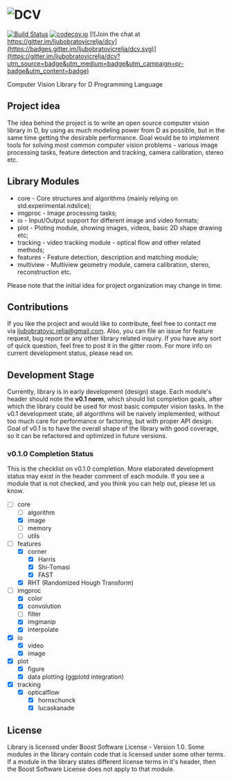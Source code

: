 # ![DCV](http://ljubobratovicrelja.github.io/dcv/images/dcv_logo.png)

[![Build Status](https://travis-ci.org/ljubobratovicrelja/dcv.svg?branch=master)](https://travis-ci.org/ljubobratovicrelja/dcv) [![codecov.io](https://codecov.io/github/ljubobratovicrelja/dcv/coverage.svg?branch=master)](https://codecov.io/github/ljubobratovicrelja/dcv?branch=master) [![Join the chat at https://gitter.im/ljubobratovicrelja/dcv](https://badges.gitter.im/ljubobratovicrelja/dcv.svg)](https://gitter.im/ljubobratovicrelja/dcv?utm_source=badge&utm_medium=badge&utm_campaign=pr-badge&utm_content=badge)

Computer Vision Library for D Programming Language

## Project idea
The idea behind the project is to write an open source computer vision library in D, by using as much modeling power from D as possible, but in the same time getting the desirable performance. Goal would be to implement tools for solving most common computer vision problems - various image processing tasks, feature detection and tracking, camera calibration, stereo etc.

## Library Modules
* core - Core structures and algorithms (mainly relying on std.experimental.ndslice);
* imgproc - Image processing tasks;
* io - Input/Output support for different image and video formats;
* plot - Ploting module, showing images, videos, basic 2D shape drawing etc;
* tracking - video tracking module - optical flow and other related methods;
* features - Feature detection, description and matching module;
* multiview - Multiview geometry module, camera calibration, stereo, reconstruction etc.

Please note that the initial idea for project organization may change in time.

## Contributions
If you like the project and would like to contribute, feel free to contact me via [ljubobratovic.relja@gmail.com](ljubobratovic.relja@gmail.com). Also, you can file an issue for feature request, bug report or any other library related inquiry. If you have any sort of quick question, feel free to post it in the gitter room. For more info on current development status, please read on.

## Development Stage
Currently, library is in early development (design) stage. Each module's header should note the **v0.1 norm**, which should list completion goals, after which the library could be used for most basic computer vision tasks. In the v0.1 development state, all algorithms will be naively implemented, without too much care for performance or factoring, but with proper API design. Goal of v0.1 is to have the overall shape of the library with good coverage, so it can be refactored and optimized in future versions.

### v0.1.0 Completion Status

This is the checklist on v0.1.0 completion. More elaborated development status may exist in the header comment of each module. If you see a module that is not checked, and you think you can help out, please let us know.

 - [ ] core
   - [ ] algorithm
   - [x] image
   - [ ] memory
   - [ ] utils
 - [ ] features
   - [x] corner 
     - [x] Harris
     - [x] Shi-Tomasi
     - [x] FAST
   - [x] RHT (Randomized Hough Transform)
 - [ ] imgproc
   - [x] color
   - [x] convolution
   - [ ] filter
   - [x] imgmanip
   - [x] interpolate
 - [x] io
   - [x] video
   - [x] image
 - [x] plot
   - [x] figure
   - [x] data plotting (ggplotd integration)
 - [x] tracking
   - [x] opticalflow
     - [x] hornschunck
     - [x] lucaskanade

## License
Library is licensed under Boost Software License - Version 1.0. Some modules in the library contain code that is licensed under some other terms. If a module in the library states different license terms in it's header, then the Boost Software License does not apply to that module.

